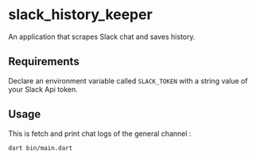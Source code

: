 # slack_history_keeper

An application that scrapes Slack chat and saves history.

## Requirements
Declare an environment variable called `SLACK_TOKEN` with a string value of your Slack Api token.

## Usage
This is fetch and print chat logs of the general channel : 

`dart bin/main.dart`
